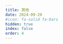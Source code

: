 ```yaml
---
title: 其他
date: 2024-09-20
#icon: fa-solid fa-bars
hidden: true
index: false
order: 4
---
```


<Catalog />